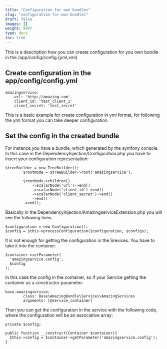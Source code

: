 ```yaml
---
title: "Configuration for own bundles"
slug: "configuration-for-own-bundles"
draft: false
images: []
weight: 9997
type: docs
toc: true
---
```


This is a description how you can create configuration for you own bundle in the /app/config/config.{yml,xml}

## Create configuration in the app/config/config.yml
    amazingservice:
        url: 'http://amazing.com'
        client_id: 'test_client_1'
        client_secret: 'test_secret'
This is a basic example for create configuration in yml format, for following the yml format you can take deeper configuration.

## Set the config in the created bundle
For instance you have a bundle, which generated by the symfony console. In this case in the DependencyInjection/Configuration.php you have to insert your configuration representation:

    $treeBuilder = new TreeBuilder();
            $rootNode = $treeBuilder->root('amazingservice');
    
            $rootNode->children()
                ->scalarNode('url')->end()
                ->scalarNode('client_id')->end()
                ->scalarNode('client_secret')->end()
                ->end()
            ->end();

Basically in the DependencyInjection/AmazingserviceExtension.php you will see the following lines:

    $configuration = new Configuration();
    $config = $this->processConfiguration($configuration, $configs);

It is not enough for getting the configuration in the Srevices. You have to take it into the container.

    $container->setParameter(
      'amazingservice.config',
      $config
    );
In this case the config in the container, so if your Service getting the container as a constructor parameter:

    base.amazingservice:
            class: Base\AmazingBundle\Services\AmazingServices
            arguments: [@service_container]

Then you can get the configuration in the service with the following code, where the configuration will be an associative array:
   

    private $config;
    
    public function __construct(Container $container){
      $this->config = $container->getParameter('amazingservice.config');   
    }

